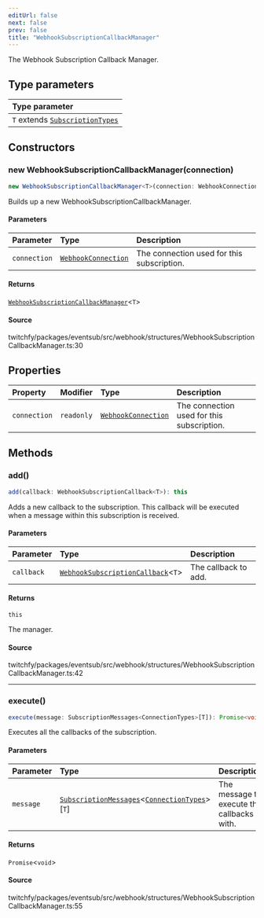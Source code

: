 ```yaml
---
editUrl: false
next: false
prev: false
title: "WebhookSubscriptionCallbackManager"
---
```


The Webhook Subscription Callback Manager.

## Type parameters

| Type parameter |
| :------ |
| `T` extends [`SubscriptionTypes`](/api/eventsub/enumerations/subscriptiontypes/) |

## Constructors

### new WebhookSubscriptionCallbackManager(connection)

```ts
new WebhookSubscriptionCallbackManager<T>(connection: WebhookConnection): WebhookSubscriptionCallbackManager<T>
```

Builds up a new WebhookSubscriptionCallbackManager.

#### Parameters

| Parameter | Type | Description |
| :------ | :------ | :------ |
| `connection` | [`WebhookConnection`](/api/eventsub/classes/webhookconnection/) | The connection used for this subscription. |

#### Returns

[`WebhookSubscriptionCallbackManager`](/api/eventsub/classes/webhooksubscriptioncallbackmanager/)\<`T`\>

#### Source

twitchfy/packages/eventsub/src/webhook/structures/WebhookSubscriptionCallbackManager.ts:30

## Properties

| Property | Modifier | Type | Description |
| :------ | :------ | :------ | :------ |
| `connection` | `readonly` | [`WebhookConnection`](/api/eventsub/classes/webhookconnection/) | The connection used for this subscription. |

## Methods

### add()

```ts
add(callback: WebhookSubscriptionCallback<T>): this
```

Adds a new callback to the subscription. This callback will be executed when a message within this subscription is received.

#### Parameters

| Parameter | Type | Description |
| :------ | :------ | :------ |
| `callback` | [`WebhookSubscriptionCallback`](/api/eventsub/type-aliases/webhooksubscriptioncallback/)\<`T`\> | The callback to add. |

#### Returns

`this`

The manager.

#### Source

twitchfy/packages/eventsub/src/webhook/structures/WebhookSubscriptionCallbackManager.ts:42

***

### execute()

```ts
execute(message: SubscriptionMessages<ConnectionTypes>[T]): Promise<void>
```

Executes all the callbacks of the subscription.

#### Parameters

| Parameter | Type | Description |
| :------ | :------ | :------ |
| `message` | [`SubscriptionMessages`](/api/eventsub/interfaces/subscriptionmessages/)\<[`ConnectionTypes`](/api/eventsub/type-aliases/connectiontypes/)\>\[`T`\] | The message to execute the callbacks with. |

#### Returns

`Promise`\<`void`\>

#### Source

twitchfy/packages/eventsub/src/webhook/structures/WebhookSubscriptionCallbackManager.ts:55
